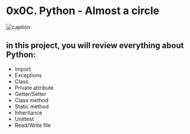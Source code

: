 # 0x0C. Python - Almost a circle

![caption](https://media.giphy.com/media/yzhHH9VyvOGivmErmk/giphy.gif)

## in this project, you will review everything about Python:

- Import
- Exceptions
- Class
- Private attribute
- Getter/Setter
- Class method
- Static method
- Inheritance
- Unittest
- Read/Write file
